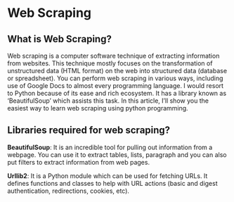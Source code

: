 # Web Scraping

## What is Web Scraping?

Web scraping is a computer software technique of extracting information from websites. This technique mostly focuses on the transformation of unstructured data (HTML format) on the web into structured data (database or spreadsheet).
You can perform web scraping in various ways, including use of Google Docs to almost every programming language. I would resort to Python because of its ease and rich ecosystem. It has a library known as ‘BeautifulSoup’ which assists this task. In this article, I’ll show you the easiest way to learn web scraping using python programming.

## Libraries required for web scraping?

**BeautifulSoup**: It is an incredible tool for pulling out information from a webpage. You can use it to extract tables, lists, paragraph and you can also put filters to extract information from web pages.

**Urllib2**: It is a Python module which can be used for fetching URLs. It defines functions and classes to help with URL actions (basic and digest authentication, redirections, cookies, etc).

